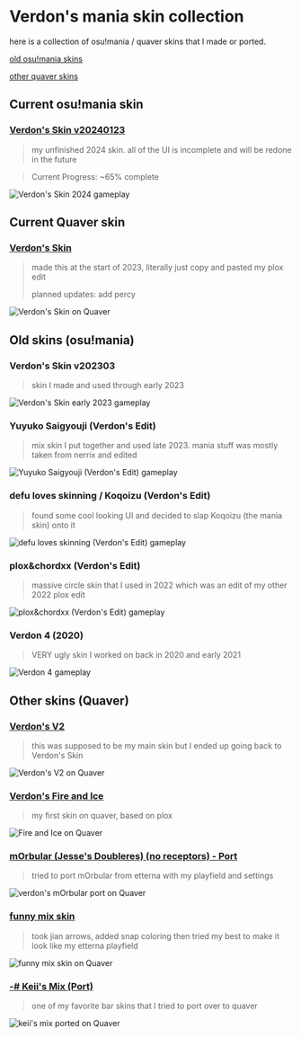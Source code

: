 # Verdon's mania skin collection
here is a collection of osu!mania / quaver skins that I made or ported.

[old osu!mania skins](https://github.com/Verdonn/mania-skins#old-skins-osumania)

[other quaver skins](https://github.com/Verdonn/mania-skins#other-skins-quaver)

## Current osu!mania skin

### [Verdon's Skin v20240123](https://drive.google.com/file/d/10ot8xP5wO6dTo4KG2yKuZsr8SoaPLjn4/view?usp=sharing)
> my unfinished 2024 skin. all of the UI is incomplete and will be redone in the future

> Current Progress: ~65% complete

![Verdon's Skin 2024 gameplay](https://i.imgur.com/GMsPAuS.png)

## Current Quaver skin

### [Verdon's Skin](https://steamcommunity.com/sharedfiles/filedetails/?id=2938951677)
> made this at the start of 2023, literally just copy and pasted my plox edit
> 
> planned updates: add percy

![Verdon's Skin on Quaver](https://steamuserimages-a.akamaihd.net/ugc/2012583396739128983/82DAAEB9FBE3D78E5E483C2874CBD4F85A8C359B/?imw=5000&imh=5000&ima=fit&impolicy=Letterbox&imcolor=%23000000&letterbox=false)



## Old skins (osu!mania)

### Verdon's Skin v202303
> skin I made and used through early 2023

![Verdon's Skin early 2023 gameplay](https://i.imgur.com/IjDvnIu.png)


### Yuyuko Saigyouji (Verdon's Edit)
> mix skin I put together and used late 2023. mania stuff was mostly taken from nerrix and edited

![Yuyuko Saigyouji (Verdon's Edit) gameplay](https://i.imgur.com/5TH3OvC.png)


### defu loves skinning / Koqoizu (Verdon's Edit)
> found some cool looking UI and decided to slap Koqoizu (the mania skin) onto it

![defu loves skinning (Verdon's Edit) gameplay](https://i.imgur.com/fTFu8gc.png)


### plox&chordxx (Verdon's Edit)
> massive circle skin that I used in 2022 which was an edit of my other 2022 plox edit

![plox&chordxx (Verdon's Edit) gameplay](https://i.imgur.com/Hxu82DD.png)


### Verdon 4 (2020)
> VERY ugly skin I worked on back in 2020 and early 2021

![Verdon 4 gameplay](https://i.imgur.com/8ePHNOP.png)


## Other skins (Quaver)

### [Verdon's V2](https://steamcommunity.com/sharedfiles/filedetails/?id=2969730760)
> this was supposed to be my main skin but I ended up going back to Verdon's Skin

![Verdon's V2 on Quaver](https://steamuserimages-a.akamaihd.net/ugc/2032855620558056552/1BA30BFF27AB15BA2680D14493EE92EE69F20B74/?imw=5000&imh=5000&ima=fit&impolicy=Letterbox&imcolor=%23000000&letterbox=false)


### [Verdon's Fire and Ice](https://steamcommunity.com/sharedfiles/filedetails/?id=2935965983)
> my first skin on quaver, based on plox

![Fire and Ice on Quaver](https://steamuserimages-a.akamaihd.net/ugc/2012582948405344281/A547116968A47C75574BB1BC7BB615B1EB390A00/?imw=5000&imh=5000&ima=fit&impolicy=Letterbox&imcolor=%23000000&letterbox=false)


### [mOrbular (Jesse's Doubleres) (no receptors) - Port](https://steamcommunity.com/sharedfiles/filedetails/?id=2979896931)
> tried to port mOrbular from etterna with my playfield and settings

![verdon's mOrbular port on Quaver](https://steamuserimages-a.akamaihd.net/ugc/2026102435188886014/B2431BE7B5DBAD1C429E7F9B2D723F6050D22CED/?imw=5000&imh=5000&ima=fit&impolicy=Letterbox&imcolor=%23000000&letterbox=false)


### [funny mix skin](https://steamcommunity.com/sharedfiles/filedetails/?id=3009985080)
> took jian arrows, added snap coloring then tried my best to make it look like my etterna playfield

![funny mix skin on Quaver](https://steamuserimages-a.akamaihd.net/ugc/2015975043452537855/F61408E19AF232C2BCD42E001878F3C32BA0DAD0/?imw=5000&imh=5000&ima=fit&impolicy=Letterbox&imcolor=%23000000&letterbox=false)


### [-# Keii's Mix (Port)](https://steamcommunity.com/sharedfiles/filedetails/?id=2989372529)
> one of my favorite bar skins that I tried to port over to quaver

![keii's mix ported on Quaver](https://steamuserimages-a.akamaihd.net/ugc/2020474927306719502/D6F9999177970F965DB2E2108C1A2E678A8E0DBE/?imw=5000&imh=5000&ima=fit&impolicy=Letterbox&imcolor=%23000000&letterbox=false)
